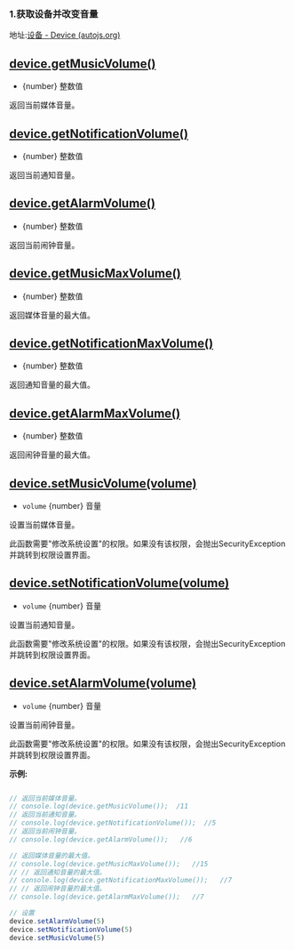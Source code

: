 ### 1.获取设备并改变音量

地址:[设备 - Device (autojs.org)](https://pro.autojs.org/docs/#/zh-cn/device?id=devicegetmusicvolume)

## [device.getMusicVolume()](https://pro.autojs.org/docs/#/zh-cn/device?id=devicegetmusicvolume)

- {number} 整数值

返回当前媒体音量。

## [device.getNotificationVolume()](https://pro.autojs.org/docs/#/zh-cn/device?id=devicegetnotificationvolume)

- {number} 整数值

返回当前通知音量。

## [device.getAlarmVolume()](https://pro.autojs.org/docs/#/zh-cn/device?id=devicegetalarmvolume)

- {number} 整数值

返回当前闹钟音量。

## [device.getMusicMaxVolume()](https://pro.autojs.org/docs/#/zh-cn/device?id=devicegetmusicmaxvolume)

- {number} 整数值

返回媒体音量的最大值。

## [device.getNotificationMaxVolume()](https://pro.autojs.org/docs/#/zh-cn/device?id=devicegetnotificationmaxvolume)

- {number} 整数值

返回通知音量的最大值。

## [device.getAlarmMaxVolume()](https://pro.autojs.org/docs/#/zh-cn/device?id=devicegetalarmmaxvolume)

- {number} 整数值

返回闹钟音量的最大值。

## [device.setMusicVolume(volume)](https://pro.autojs.org/docs/#/zh-cn/device?id=devicesetmusicvolumevolume)

- `volume` {number} 音量

设置当前媒体音量。

此函数需要"修改系统设置"的权限。如果没有该权限，会抛出SecurityException并跳转到权限设置界面。

## [device.setNotificationVolume(volume)](https://pro.autojs.org/docs/#/zh-cn/device?id=devicesetnotificationvolumevolume)

- `volume` {number} 音量

设置当前通知音量。

此函数需要"修改系统设置"的权限。如果没有该权限，会抛出SecurityException并跳转到权限设置界面。

## [device.setAlarmVolume(volume)](https://pro.autojs.org/docs/#/zh-cn/device?id=devicesetalarmvolumevolume)

- `volume` {number} 音量

设置当前闹钟音量。

此函数需要"修改系统设置"的权限。如果没有该权限，会抛出SecurityException并跳转到权限设置界面。

**示例:**

```js

// 返回当前媒体音量。
// console.log(device.getMusicVolume());  /11
// 返回当前通知音量。
// console.log(device.getNotificationVolume());  //5
// 返回当前闹钟音量。
// console.log(device.getAlarmVolume());   //6

// 返回媒体音量的最大值。
// console.log(device.getMusicMaxVolume());   //15
// // 返回通知音量的最大值。
// console.log(device.getNotificationMaxVolume());   //7
// // 返回闹钟音量的最大值。
// console.log(device.getAlarmMaxVolume());   //7

// 设置
device.setAlarmVolume(5)
device.setNotificationVolume(5)
device.setMusicVolume(5)
```

